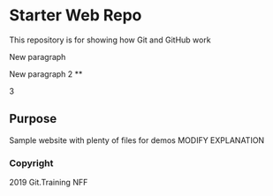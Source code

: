 # Starter Web Repo

This repository is for showing how Git and GitHub work

New paragraph

New paragraph 2 **

3

## Purpose

Sample website with plenty of files for demos MODIFY EXPLANATION

### Copyright 

2019 Git.Training NFF
